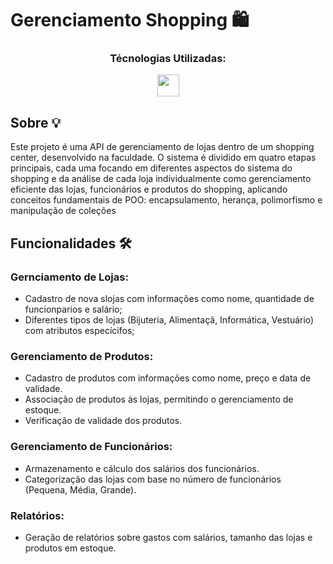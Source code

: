 # Gerenciamento Shopping 🛍

<div align=center>
  <h3>Técnologias Utilizadas:</h3>
  <img src="https://cdn.jsdelivr.net/gh/devicons/devicon@latest/icons/java/java-original-wordmark.svg" width="35" height="35" />
</div>

## Sobre 💡
<p>Este projeto é uma API de gerenciamento de lojas dentro de um shopping center, desenvolvido na faculdade. O sistema é dividido em quatro etapas principais, cada uma focando em diferentes aspectos do sistema do shopping e da análise de cada loja individualmente como gerenciamento eficiente das lojas, funcionários e produtos do shopping, aplicando conceitos fundamentais de POO: encapsulamento, herança, polimorfismo e manipulação de coleções</p>

## Funcionalidades 🛠
### Gernciamento de Lojas:
- Cadastro de nova slojas com informações como nome, quantidade de funcionparios e salário;
- Diferentes tipos de lojas (Bijuteria, Alimentaçã, Informática, Vestuário) com atributos especícifos;

### Gerenciamento de Produtos:
- Cadastro de produtos com informações como nome, preço e data de validade.
- Associação de produtos às lojas, permitindo o gerenciamento de estoque.
- Verificação de validade dos produtos.

### Gerenciamento de Funcionários:
- Armazenamento e cálculo dos salários dos funcionários.
- Categorização das lojas com base no número de funcionários (Pequena, Média, Grande).

### Relatórios:
- Geração de relatórios sobre gastos com salários, tamanho das lojas e produtos em estoque.


